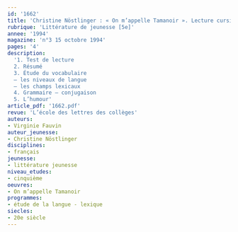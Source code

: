 ```yaml
---
id: '1662'
title: 'Christine Nöstlinger : « On m’appelle Tamanoir ». Lecture cursive '
rubrique: 'Littérature de jeunesse [5e]'
annee: '1994'
magazine: 'n°3 15 octobre 1994'
pages: '4'
description: 
  '1. Test de lecture
  2. Résumé
  3. Étude du vocabulaire
  – les niveaux de langue
  – les champs lexicaux
  4. Grammaire – conjugaison
  5. L’humour'
article_pdf: '1662.pdf'
revue: 'L’école des lettres des collèges'
auteurs:
- Virginie Fauvin
auteur_jeunesse:
- Christine Nöstlinger
disciplines:
- français
jeunesse:
- littérature jeunesse
niveau_etudes:
- cinquième
oeuvres:
- On m’appelle Tamanoir
programmes:
- étude de la langue - lexique
siecles:
- 20e siècle
---
```


